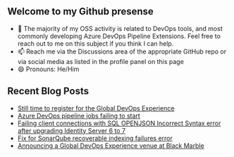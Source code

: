 ## Welcome to my Github presense

- 💬 The majority of my OSS activity is related to DevOps tools, and most commonly developing Azure DevOps Pipeline Extensions. Feel free to reach out to me on this subject if you think I can help.
- 📫 Reach me via the Discussions area of the appropriate GitHub repo or via social media as listed in the profile panel on this page
- 😄 Pronouns: He/Him

## Recent Blog Posts
<!-- BLOG-POST-LIST:START -->
- [Still time to register for the Global DevOps Experience](https://blog.richardfennell.net/posts/still-time-to-register-for-the-global-devops-experience/)
- [Azure DevOps pipeline jobs failing to start](https://blog.richardfennell.net/posts/azure-devops-pipeline-jobs-failing-to-start/)
- [Failing client connections with SQL OPENJSON Incorrect Syntax error after upgrading Identity Server 6 to 7](https://blog.richardfennell.net/posts/failing-client-connections-after-upgrading-identity-server-6-to-7/)
- [Fix for SonarQube recoverable indexing failures error](https://blog.richardfennell.net/posts/fix-for-sonarqube-recoverable-indexing-failures/)
- [Announcing a Global DevOps Experience venue at Black Marble](https://blog.richardfennell.net/posts/announcing-global-devops-experience-at-blackmarble/)
<!-- BLOG-POST-LIST:END -->


<!--
**rfennell/rfennell** is a ✨ _special_ ✨ repository because its `README.md` (this file) appears on your GitHub profile.

Here are some ideas to get you started:

- 🔭 I’m currently working on ...
- 🌱 I’m currently learning ...
- 👯 I’m looking to collaborate on ...
- 🤔 I’m looking for help with ...
- 💬 Ask me about ...
- 📫 How to reach me: ...
- 😄 Pronouns: ...
- ⚡ Fun fact: ...
-->

